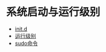 # 系统启动与运行级别

* [init.d](/basic/linux_basic/xi-tong-qi-dong-yu-yun-hang-ji-bie/initd.md)
* [运行级别](/basic/linux_basic/xi-tong-qi-dong-yu-yun-hang-ji-bie/yun-hang-ji-bie.md)
* [sudo命令](sudoming-ling.md)

